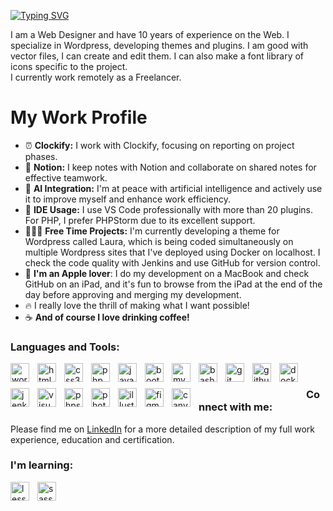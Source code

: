 [![Typing SVG](https://readme-typing-svg.demolab.com?font=Montserrat&weight=500&size=35&pause=1000&width=435&lines=Hello+%F0%9F%91%8B+I'm+Murat)](https://git.io/typing-svg)

I am a Web Designer and have 10 years of experience on the Web. I specialize in Wordpress, developing themes and plugins. I am good with vector files, I can create and edit them. I can also make a font library of icons specific to the project.<br>I currently work remotely as a Freelancer.

# My Work Profile

- ⏰ **Clockify:** I work with Clockify, focusing on reporting on project phases.
- 📝 **Notion:** I keep notes with Notion and collaborate on shared notes for effective teamwork.
- 🤖 **AI Integration:** I'm at peace with artificial intelligence and actively use it to improve myself and enhance work efficiency.
- 🤝 **IDE Usage:** I use VS Code professionally with more than 20 plugins. For PHP, I prefer PHPStorm due to its excellent support.
- 👨🏻‍💻 **Free Time Projects:** I'm currently developing a theme for Wordpress called Laura, which is being coded simultaneously on multiple Wordpress sites that I've deployed using Docker on localhost. I check the code quality with Jenkins and use GitHub for version control.
- 🍏 **I'm an Apple lover**: I do my development on a MacBook and check GitHub on an iPad, and it's fun to browse from the iPad at the end of the day before approving and merging my development.
- 🔥 I really love the thrill of making what I want possible!
- ☕️ **And of course I love drinking coffee!**

<h3>Languages and Tools:</h3>
<img align="left" alt="wordpress" width="30px" style="padding:0 10px 10px 0;" src="https://cdn.jsdelivr.net/gh/devicons/devicon/icons/wordpress/wordpress-plain.svg"/>
<img align="left" alt="html5" width="30px" style="padding:0 10px 10px 0;" src="https://cdn.jsdelivr.net/gh/devicons/devicon/icons/html5/html5-original-wordmark.svg"/>
<img align="left" alt="css3" width="30px" style="padding:0 10px 10px 0;" src="https://cdn.jsdelivr.net/gh/devicons/devicon/icons/css3/css3-original-wordmark.svg"/>
<img align="left" alt="php" width="30px" style="padding:0 10px 10px 0;" src="https://cdn.jsdelivr.net/gh/devicons/devicon/icons/php/php-plain.svg"/>
<img align="left" alt="javascript" width="30px" style="padding:0 10px 10px 0;" src="https://cdn.jsdelivr.net/gh/devicons/devicon/icons/javascript/javascript-original.svg"/>
<img align="left" alt="bootstrap" width="30px" style="padding:0 10px 10px 0;" src="https://cdn.jsdelivr.net/gh/devicons/devicon/icons/bootstrap/bootstrap-plain.svg"/>
<img align="left" alt="mysql" width="30px" style="padding:0 10px 10px 0;" src="https://cdn.jsdelivr.net/gh/devicons/devicon/icons/mysql/mysql-original.svg"/>
<img align="left" alt="bash" width="30px" style="padding:0 10px 10px 0;" src="https://cdn.jsdelivr.net/gh/devicons/devicon/icons/bash/bash-plain.svg"/>
<img align="left" alt="git" width="30px" style="padding:0 10px 10px 0;" src="https://cdn.jsdelivr.net/gh/devicons/devicon/icons/git/git-original.svg"/>
<img align="left" alt="github" width="30px" style="padding:0 10px 10px 0;" src="https://cdn.jsdelivr.net/gh/devicons/devicon/icons/github/github-original.svg" />
<img align="left" alt="docker" width="30px" style="padding:0 10px 10px 0;" src="https://cdn.jsdelivr.net/gh/devicons/devicon/icons/docker/docker-plain.svg"/>
<img align="left" alt="jenkins" width="30px" style="padding:0 10px 10px 0;" src="https://cdn.jsdelivr.net/gh/devicons/devicon/icons/jenkins/jenkins-original.svg"/>
<img align="left" alt="visualstudiocode" width="30px" style="padding:0 10px 10px 0;" src="https://cdn.jsdelivr.net/gh/devicons/devicon/icons/vscode/vscode-original.svg"/>
<img align="left" alt="phpstorm" width="30px" style="padding:0 10px 10px 0;" src="https://cdn.jsdelivr.net/gh/devicons/devicon/icons/phpstorm/phpstorm-original.svg"/>
<img align="left" alt="photoshop" width="30px" style="padding:0 10px 10px 0;" src="https://cdn.jsdelivr.net/gh/devicons/devicon/icons/photoshop/photoshop-plain.svg"/>
<img align="left" alt="illustrator" width="30px" style="padding:0 10px 10px 0;" src="https://cdn.jsdelivr.net/gh/devicons/devicon/icons/illustrator/illustrator-plain.svg"/>
<img align="left" alt="figma" width="30px" style="padding:0 10px 10px 0;" src="https://cdn.jsdelivr.net/gh/devicons/devicon/icons/figma/figma-original.svg"/>
<img align="left" alt="canva" width="30px" style="padding:0 10px 10px 0;" src="https://cdn.jsdelivr.net/gh/devicons/devicon/icons/canva/canva-original.svg"/>

<br>

<h3>Connect with me:</h3>

Please find me on [LinkedIn](https://www.linkedin.com/in/muratdincmd/) for a more detailed description of my full work experience, education and certification.

<h3>I'm learning:</h3>
<img align="left" alt="less" width="30px" style="padding:0 10px 10px 0;" src="https://cdn.jsdelivr.net/gh/devicons/devicon/icons/less/less-plain-wordmark.svg"/>
<img align="left" alt="sass" width="30px" style="padding:0 10px 10px 0;" src="https://cdn.jsdelivr.net/gh/devicons/devicon/icons/sass/sass-original.svg"/>
